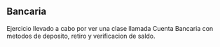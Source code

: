 ## Bancaria

Ejercicio llevado a cabo por ver una clase  llamada Cuenta Bancaria con metodos de deposito, retiro y verificacion de saldo.
